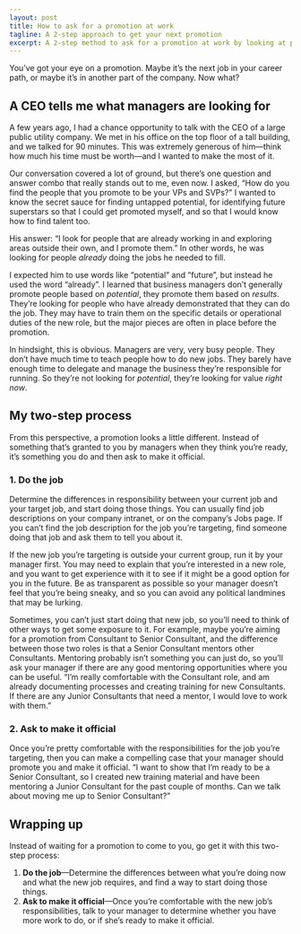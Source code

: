 ```yaml
---
layout: post
title: How to ask for a promotion at work
tagline: A 2-step approach to get your next promotion
excerpt: A 2-step method to ask for a promotion at work by looking at promotions from a manager's perspective.
---
```


You’ve got your eye on a promotion. Maybe it’s the next job in your career path, or maybe it’s in another part of the company. Now what?

## A CEO tells me what managers are looking for

A few years ago, I had a chance opportunity to talk with the CEO of a large public utility company. We met in his office on the top floor of a tall building, and we talked for 90 minutes. This was extremely generous of him—think how much his time must be worth—and I wanted to make the most of it.

Our conversation covered a lot of ground, but there’s one question and answer combo that really stands out to me, even now. I asked, “How do you find the people that you promote to be your VPs and SVPs?” I wanted to know the secret sauce for finding untapped potential, for identifying future superstars so that I could get promoted myself, and so that I would know how to find talent too.

His answer: “I look for people that are already working in and exploring areas outside their own, and I promote them.” In other words, he was looking for people *already* doing the jobs he needed to fill.

I expected him to use words like “potential” and “future”, but instead he used the word “already”. I learned that business managers don’t generally promote people based on *potential*, they promote them based on *results*. They’re looking for people who have already demonstrated that they can do the job. They may have to train them on the specific details or operational duties of the new role, but the major pieces are often in place before the promotion.

In hindsight, this is obvious. Managers are very, very busy people. They don’t have much time to teach people how to do new jobs. They barely have enough time to delegate and manage the business they’re responsible for running. So they’re not looking for *potential*, they’re looking for value *right now*.

## My two-step process

From this perspective, a promotion looks a little different. Instead of something that’s granted to you by managers when they think you’re ready, it’s something you do and then ask to make it official.

### 1. Do the job

Determine the differences in responsibility between your current job and your target job, and start doing those things. You can usually find job descriptions on your company intranet, or on the company’s Jobs page. If you can’t find the job description for the job you’re targeting, find someone doing that job and ask them to tell you about it.

If the new job you’re targeting is outside your current group, run it by your manager first. You may need to explain that you’re interested in a new role, and you want to get experience with it to see if it might be a good option for you in the future. Be as transparent as possible so your manager doesn’t feel that you’re being sneaky, and so you can avoid any political landmines that may be lurking.

Sometimes, you can’t just start doing that new job, so you’ll need to think of other ways to get some exposure to it. For example, maybe you’re aiming for a promotion from Consultant to Senior Consultant, and the difference between those two roles is that a Senior Consultant mentors other Consultants. Mentoring probably isn’t something you can just do, so you’ll ask your manager if there are any good mentoring opportunities where you can be useful. “I’m really comfortable with the Consultant role, and am already documenting processes and creating training for new Consultants. If there are any Junior Consultants that need a mentor, I would love to work with them.”

### 2. Ask to make it official

Once you’re pretty comfortable with the responsibilities for the job you’re targeting, then you can make a compelling case that your manager should promote you and make it official. “I want to show that I’m ready to be a Senior Consultant, so I created new training material and have been mentoring a Junior Consultant for the past couple of months. Can we talk about moving me up to Senior Consultant?”

## Wrapping up

Instead of waiting for a promotion to come to you, go get it with this two-step process:

1. **Do the job**—Determine the differences between what you’re doing now and what the new job requires, and find a way to start doing those things.
2. **Ask to make it official**—Once you’re comfortable with the new job’s responsibilities, talk to your manager to determine whether you have more work to do, or if she’s ready to make it official.

<script async id="_ck_1927" src="https://forms.convertkit.com/1927?v=5"></script>
